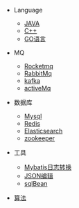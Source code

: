 
* Language
    * [JAVA](/README)
    * [C++](/c++/README)
    * [GO语言](/golang/README)
* MQ
    * [Rocketmq](/MQ/rocketmq/rocketmq.md)
    * [RabbitMq](/MQ/RabbitMq/RabbitMq.md)
    * [kafka](/MQ/kafka/kafka.md)
    * [activeMq](/MQ/activeMq/activeMq.md)
* 数据库
    * [Mysql](/database/mysql/)
    * [Redis](/database/redis/)
    * [Elasticsearch](/database/es/)
    * [zookeeper](/database/zookeeper/README)
* 工具
    * [Mybatis日志转换](/xiaoxiao/html/sql.html ':ignore')
    * [JSON编辑](/xiaoxiao/html/json/index.html ':ignore')
    * [sqlBean](/xiaoxiao/html/sqlBean/sqlBean.html ':ignore')

* [算法](/algorithm/)